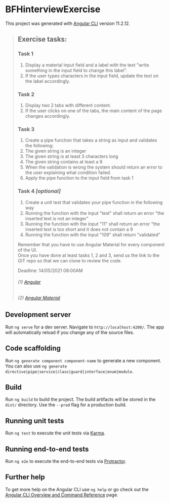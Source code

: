 # BFHinterviewExercise

This project was generated with [Angular CLI](https://github.com/angular/angular-cli) version 11.2.12.

> ## Exercise tasks:
> 
> ### Task 1
> 1. Display a material input field and a label with the text "write something in the input field to change this label".
> 1. If the user types characters in the input field, update the text on the label accordingly.
> 
> ### Task 2
> 1. Display two 2 tabs with different content.
> 1. If the user clicks on one of the tabs, the main content of the page changes accordingly.
> 
> ### Task 3
> 1. Create a pipe function that takes a string as input and validates the following:
>   1. The given string is an integer
>   1. The given string is at least 3 characters long
>   1. The given string contains at least a 9
> 1. When the validation is wrong the system should return an error to the user explaining what condition failed.
> 1. Apply the pipe function to the input field from task 1
> 
> ### Task 4 *[optional]*
> 1. Create a unit test that validates your pipe function in the following way
>   1. Running the function with the input "test" shall return an error "the inserted text is not an integer"
>   1. Running the function with the input "11" shall return an error "the inserted text is too short and it does not contain a 9
>   1. Running the function with the input "109" shall return "validated"
> 
> Remember that you have to use Angular Material for every component of the UI.  
> Once you have done at least tasks 1, 2 and 3, send us the link to the  GIT repo so that we can clone to review the code.
> 
> Deadline:  14/05/2021 08:00AM
> 
> ###### (1) [Angular][angular]
> ###### (2) [Angular Material][angular-material]
> 
> [angular]: https://angular.io/
> [angular-material]: https://material.angular.io/

## Development server

Run `ng serve` for a dev server. Navigate to `http://localhost:4200/`. The app will automatically reload if you change any of the source files.

## Code scaffolding

Run `ng generate component component-name` to generate a new component. You can also use `ng generate directive|pipe|service|class|guard|interface|enum|module`.

## Build

Run `ng build` to build the project. The build artifacts will be stored in the `dist/` directory. Use the `--prod` flag for a production build.

## Running unit tests

Run `ng test` to execute the unit tests via [Karma](https://karma-runner.github.io).

## Running end-to-end tests

Run `ng e2e` to execute the end-to-end tests via [Protractor](http://www.protractortest.org/).

## Further help

To get more help on the Angular CLI use `ng help` or go check out the [Angular CLI Overview and Command Reference](https://angular.io/cli) page.
